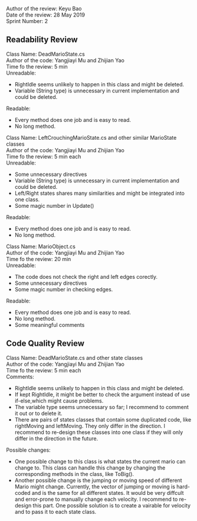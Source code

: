 Author of the review: Keyu Bao  
Date of the review: 28 May 2019  
Sprint Number: 2  
## Readability Review
Class Name: DeadMarioState.cs  
Author of the code: Yangjiayi Mu and Zhijian Yao  
Time fo the review: 5 min  
Unreadable:  
* RightIdle seems unlikely to happen in this class and might be deleted.
* Variable (String type) is unnecessary in current implementation and could be deleted.

Readable:  
* Every method does one job and is easy to read.
* No long method.

Class Name: LeftCrouchingMarioState.cs and other similar MarioState classes  
Author of the code: Yangjiayi Mu and Zhijian Yao  
Time fo the review: 5 min each  
Unreadable:  
* Some unnecessary directives
* Variable (String type) is unnecessary in current implementation and could be deleted.  
* Left/Right states shares many similarities and might be integrated into one class.
* Some magic number in Update()

Readable:  
* Every method does one job and is easy to read.
* No long method.


Class Name: MarioObject.cs  
Author of the code: Yangjiayi Mu and Zhijian Yao  
Time fo the review: 20 min  
Unreadable:  
* The code does not check the right and left edges corectly.
* Some unnecessary directives
* Some magic number in checking edges.

Readable:  
* Every method does one job and is easy to read.
* No long method.
* Some meaningful comments


## Code Quality Review
Class Name: DeadMarioState.cs and other state classes  
Author of the code: Yangjiayi Mu and Zhijian Yao  
Time fo the review: 5 min each  
Comments:  
* RightIdle seems unlikely to happen in this class and might be deleted.
* If kept RightIdle, it might be better to check the argument instead of use if-else,which might cause problems.
* The variable type seems unnecessary so far; I recommend to comment it out or to delete it.
* There are pairs of states classes that contain some duplicated code, like rightMoving and leftMoving. They only differ in the direction. I recommend to re-design these classes into one class if they will only differ in the direction in the future.
 
Possible changes:  
* One possible change to this class is what states the current mario can change to. This class can handle this change by changing the corresponding methods in the class, like ToBig().
* Another possible change is the jumping or moving speed of different Mario might change. Currently, the vector of jumping or moving is hard-coded and is the same for all different states.
It would be very diffcult and error-prone to manually change each velocity. I recommend to re-design this part. One possible solution is to create a vairable for velocity and to pass it to each state class.


